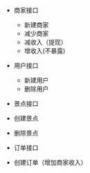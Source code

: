 - 商家接口
  - 新建商家
  - 减少商家
  - 减收入（提现）
  - 增收入(不暴露)
  

- 用户接口
  - 新建用户
  - 删除用户


- 景点接口
 - 创建景点
 - 删除景点

- 订单接口
 - 创建订单（增加商家收入）